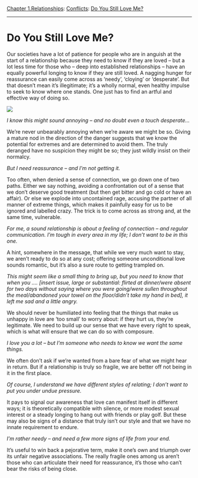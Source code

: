 [Chapter 1.Relationships](https://www.theschooloflife.com/thebookoflife/category/relationships/): [Conflicts](https://www.theschooloflife.com/thebookoflife/category/relationships/conflicts/): [Do You Still Love Me?](https://www.theschooloflife.com/thebookoflife/do-you-still-love-me/)

* * *

# Do You Still Love Me?

Our societies have a lot of patience for people who are in anguish at the start of a relationship because they need to know if they are loved – but a lot less time for those who – deep into established relationships – have an equally powerful longing to know if they are still loved. A nagging hunger for reassurance can easily come across as ‘needy’, ‘cloying’ or ‘desperate’. But that doesn’t mean it’s illegitimate; it’s a wholly normal, even healthy impulse to seek to know where one stands. One just has to find an artful and effective way of doing so.

![](https://www.theschooloflife.com/thebookoflife/wp-content/uploads/2019/04/Do-You-Still-Love-Me.jpg)

_I know this might sound annoying – and no doubt even a touch desperate…_

We’re never unbearably annoying when we’re aware we might be so. Giving a mature nod in the direction of the danger suggests that we know the potential for extremes and are determined to avoid them. The truly deranged have no suspicion they might be so; they just wildly insist on their normalcy.

_But I need reassurance – and I’m not getting it._

Too often, when denied a sense of connection, we go down one of two paths. Either we say nothing, avoiding a confrontation out of a sense that we don’t deserve good treatment (but then get bitter and go cold or have an affair). Or else we explode into uncontained rage, accusing the partner of all manner of extreme things, which makes it painfully easy for us to be ignored and labelled crazy. The trick is to come across as strong and, at the same time, vulnerable.

_For me, a sound relationship is about a feeling of connection – and regular communication. I’m tough in every area in my life; I don’t want to be in this one._

A hint, somewhere in the message, that while we very much want to stay, we aren’t ready to do so at any cost; offering someone unconditional love sounds romantic, but it’s also a sure route to getting trampled on.

_This might seem like a small thing to bring up, but you need to know that when you …. [insert issue, large or substantial: flirted at dinner/were absent for two days without saying where you were going/were sullen throughout the meal/abandoned your towel on the floor/didn’t take my hand in bed], it left me sad and a little angry._

We should never be humiliated into feeling that the things that make us unhappy in love are ‘too small’ to worry about: if they hurt us, they’re legitimate. We need to build up our sense that we have every right to speak, which is what will ensure that we can do so with composure.

_I love you a lot – but I’m someone who needs to know we want the same things._

We often don’t ask if we’re wanted from a bare fear of what we might hear in return. But if a relationship is truly so fragile, we are better off not being in it in the first place.

_Of course, I understand we have different styles of relating; I don’t want to put you under undue pressure._

It pays to signal our awareness that love can manifest itself in different ways; it is theoretically compatible with silence, or more modest sexual interest or a steady longing to hang out with friends or play golf. But these may also be signs of a distance that truly isn’t our style and that we have no innate requirement to endure.

_I’m rather needy – and need a few more signs of life from your end._

It’s useful to win back a pejorative term, make it one’s own and triumph over its unfair negative associations. The really fragile ones among us aren’t those who can articulate their need for reassurance, it’s those who can’t bear the risks of being close.
